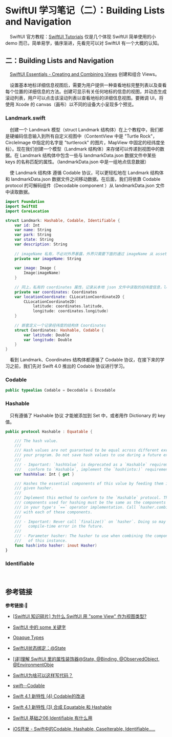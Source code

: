 # SwiftUI 学习笔记（二）：Building Lists and Navigation

&emsp;SwiftUI 官方教程：[SwiftUI Tutorials](https://developer.apple.com/tutorials/swiftui) 仅是几个体现 SwiftUI 简单使用的小 demo 而已，简单易学，循序渐进，先看完可以对 SwiftUI 有一个大概的认知。

## 二：Building Lists and Navigation

&emsp;[SwiftUI Essentials - Creating and Combining Views](https://developer.apple.com/tutorials/swiftui/building-lists-and-navigation) 创建和组合 Views。

&emsp;设置基本地标详细信息视图后，需要为用户提供一种查看地标完整列表以及查看每个位置的详细信息的方法。创建可显示有关任何地标的信息的视图，并动态生成滚动列表，用户可以点击该滚动列表以查看地标的详细信息视图。要微调 UI，将使用 Xcode 的 canvas（画布）以不同的设备大小呈现多个预览。

### Landmark.swift

&emsp;创建一个 Landmark 模型（struct Landmark 结构体）在上个教程中，我们都是硬编码信息输入到所有自定义视图中（ContentView 中是 "Turtle Rock"，CircleImage 中指定的名字是 "turtlerock" 的图片，MapView 中固定的经纬度坐标）。现在我们创建一个模型（Landmark 结构体）来存储可以传递到视图中的数据。在 Landmark 结构体中包含一些与 landmarkData.json 数据文件中某些 keys 的名称匹配的属性。（landmarkData.json 中是一组地点信息数据）

&emsp;使 Landmark 结构体 遵循 Codable 协议，可以更轻松地在 Landmark 结构体和 landmarkData.json 数据文件之间移动数据。在后面，我们将依靠 Codable protocol 的可解码组件（Decodable component ）从 landmarkData.json 文件中读取数据。

```swift
import Foundation
import SwiftUI
import CoreLocation

struct Landmark: Hashable, Codable, Identifiable {
    var id: Int
    var name: String
    var park: String
    var state: String
    var description: String
    
    // imageName 私有，不必对外界暴露，外界只需要下面的通过 imageName 从 asset catalog 中读取 Image 的计算属性 iamge 即可
    private var imageName: String
    
    var image: Image {
        Image(imageName)
    }
    
    // 同上，私有的 coordinates 属性，记录从本地 json 文件中读取的经纬度信息，locationCoordinate 计算属性，根据 coordinates 中的经纬度信息，构建 CLLocationCoordinate2D 实例
    private var coordinates: Coordinates
    var locationCoordinate: CLLocationCoordinate2D {
        CLLocationCoordinate2D(
            latitude: coordinates.latitude,
            longitude: coordinates.longitude)
    }
    
    // 嵌套定义一个记录经纬度的结构体 Coordinates
    struct Coordinates: Hashable, Codable {
        var latitude: Double
        var longitude: Double
    }
}
```

&emsp;看到 Landmark、Coordinates 结构体都遵循了 Codable 协议，在接下来的学习之前，我们先对 Swift 4.0 推出的 Codable 协议进行学习。

### Codable

```swift
public typealias Codable = Decodable & Encodable
```

### Hashable

&emsp;只有遵循了 Hashable 协议 才能被添加到 Set 中，或者用作 Dictionary 的 key 值。

```swift
public protocol Hashable : Equatable {

    /// The hash value.
    ///
    /// Hash values are not guaranteed to be equal across different executions of
    /// your program. Do not save hash values to use during a future execution.
    ///
    /// - Important: `hashValue` is deprecated as a `Hashable` requirement. To
    ///   conform to `Hashable`, implement the `hash(into:)` requirement instead.
    var hashValue: Int { get }

    /// Hashes the essential components of this value by feeding them into the
    /// given hasher.
    ///
    /// Implement this method to conform to the `Hashable` protocol. The
    /// components used for hashing must be the same as the components compared
    /// in your type's `==` operator implementation. Call `hasher.combine(_:)`
    /// with each of these components.
    ///
    /// - Important: Never call `finalize()` on `hasher`. Doing so may become a
    ///   compile-time error in the future.
    ///
    /// - Parameter hasher: The hasher to use when combining the components
    ///   of this instance.
    func hash(into hasher: inout Hasher)
}
```


### Identifiable

&emsp;






## 参考链接
**参考链接:🔗**
+ [[SwiftUI 知识碎片] 为什么 SwiftUI 用 "some View" 作为视图类型?](https://zhuanlan.zhihu.com/p/105213050)
+ [SwiftUI 中的 some 关键字](https://www.jianshu.com/p/6eef60ab14bc)
+ [Opaque Types](https://docs.swift.org/swift-book/LanguageGuide/OpaqueTypes.html)
+ [SwiftUI状态绑定：@State](https://www.jianshu.com/p/46cbe061c8f5)
+ [[译]理解 SwiftUI 里的属性装饰器@State, @Binding, @ObservedObject, @EnvironmentObje](https://www.cnblogs.com/xiaoniuzai/p/11417123.html)
+ [SwiftUI为啥可以这样写代码？](https://blog.csdn.net/studying_ios/article/details/104833278)


+ [swift--Codable](https://www.jianshu.com/p/3aab46dcd339)
+ [Swift 4.1 新特性 (4) Codable的改进](https://www.jianshu.com/p/8292ab49d492)
+ [Swift 4.1 新特性 (3) 合成 Equatable 和 Hashable](https://www.jianshu.com/p/2aa31c90abbd)
+ [SwiftUI 基础之06 Identifiable 有什么用](https://www.jianshu.com/p/69a9f2f88782)
+ [iOS开发 - Swift中的Codable, Hashable, CaseIterable, Identifiable.....](https://www.jianshu.com/p/06c993c5ad89)
